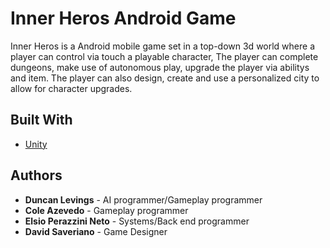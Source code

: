 # Inner Heros Android Game

Inner Heros is a Android mobile game set in a top-down 3d world where a player can control via touch a playable character,
The player can complete dungeons, make use of autonomous play, upgrade the player via abilitys and item. 
The player can also design, create and use a personalized city to allow for character upgrades.

## Built With

* [Unity](https://unity3d.com/)

## Authors

* **Duncan Levings** - AI programmer/Gameplay programmer
* **Cole Azevedo** - Gameplay programmer
* **Elsio Perazzini Neto** - Systems/Back end programmer
* **David Saveriano** - Game Designer

